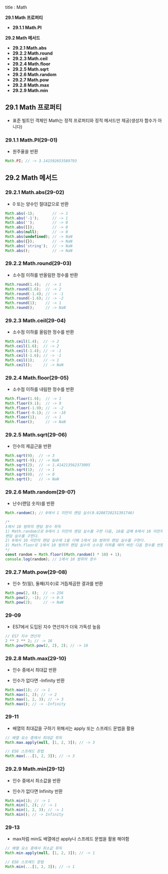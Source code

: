 title : Math



**29.1 Math 프로퍼티**

- **29.1.1 Math.PI**

**29.2 Math 메서드**

- **29.2.1 Math.abs**
- **29.2.2 Math.round**
- **29.2.3 Math.ceil**
- **29.2.4 Math.floor**
- **29.2.5 Math.sqrt**
- **29.2.6 Math.random**
- **29.2.7 Math.pow**
- **29.2.8 Math.max**
- **29.2.9 Math.min**




## 29.1 Math 프로퍼티

* 표준 빌트인 객체인 Math는 정적 프로퍼티와 정적 메서드만 제공(생성자 함수가 아니다)

### 29.1.1 Math.PI(29-01)

* 원주율을 반환

```javascript
Math.PI; // -> 3.141592653589793
```

## 29.2 Math 메서드

### 29.2.1 Math.abs(29-02)

* 0 또는 양수인 절대값으로 반환

```javascript
Math.abs(-1);        // -> 1
Math.abs('-1');      // -> 1
Math.abs('');        // -> 0
Math.abs([]);        // -> 0
Math.abs(null);      // -> 0
Math.abs(undefined); // -> NaN
Math.abs({});        // -> NaN
Math.abs('string');  // -> NaN
Math.abs();          // -> NaN
```

### 29.2.2 Math.round(29-03)

* 소수점 이하를 반올림한 정수를 반환

```javascript
Math.round(1.4);  // -> 1
Math.round(1.6);  // -> 2
Math.round(-1.4); // -> -1
Math.round(-1.6); // -> -2
Math.round(1);    // -> 1
Math.round();     // -> NaN
```

### 29.2.3 Math.ceil(29-04)

* 소수점 이하를 올림한 정수를 반환

```javascript
Math.ceil(1.4);  // -> 2
Math.ceil(1.6);  // -> 2
Math.ceil(-1.4); // -> -1
Math.ceil(-1.6); // -> -1
Math.ceil(1);    // -> 1
Math.ceil();     // -> NaN
```

### 29.2.4 Math.floor(29-05)

* 소수점 이하를 내림한 정수를 반환

```javascript
Math.floor(1.9);  // -> 1
Math.floor(9.1);  // -> 9
Math.floor(-1.9); // -> -2
Math.floor(-9.1); // -> -10
Math.floor(1);    // -> 1
Math.floor();     // -> NaN
```

### 29.2.5 Math.sqrt(29-06)

* 인수의 제곱근을 반환

```javascript
Math.sqrt(9);  // -> 3
Math.sqrt(-9); // -> NaN
Math.sqrt(2);  // -> 1.414213562373095
Math.sqrt(1);  // -> 1
Math.sqrt(0);  // -> 0
Math.sqrt();   // -> NaN
```

### 29.2.6 Math.random(29-07)

* 난수(랜덤 숫자)를 반환

```javascript
Math.random(); // 0에서 1 미만의 랜덤 실수(0.8208720231391746)

/*
1에서 10 범위의 랜덤 정수 취득
1) Math.random으로 0에서 1 미만의 랜덤 실수를 구한 다음, 10을 곱해 0에서 10 미만의
랜덤 실수를 구한다.
2) 0에서 10 미만의 랜덤 실수에 1을 더해 1에서 10 범위의 랜덤 실수를 구한다.
3) Math.floor로 1에서 10 범위의 랜덤 실수의 소수점 이하를 떼어 버린 다음 정수를 반환한다.
*/
const random = Math.floor((Math.random() * 10) + 1);
console.log(random); // 1에서 10 범위의 정수
```

### 29.2.7 Math.pow(29-08)

* 인수 첫(밑), 둘째(지수)로 거듭제곱한 결과를 반환

```javascript
Math.pow(2, 8);  // -> 256
Math.pow(2, -1); // -> 0.5
Math.pow(2);     // -> NaN
```

### 29-09

* ES7에서 도입된 지수 연산자가 더욱 가독성 높음

```javascript
// ES7 지수 연산자
2 ** 2 ** 2; // -> 16
Math.pow(Math.pow(2, 2), 2); // -> 16
```

### 29.2.8 Math.max(29-10)

* 인수 중에서 최대값 반환

* 인수가 없다면 -Infinity 반환

```javascript
Math.max(1); // -> 1
Math.max(1, 2); // -> 2
Math.max(1, 2, 3); // -> 3
Math.max(); // -> -Infinity
```

### 29-11

* 배열의 최대값을 구하기 위해서는 apply 또는 스프레드 문법을 활용

```javascript
// 배열 요소 중에서 최대값 취득
Math.max.apply(null, [1, 2, 3]); // -> 3

// ES6 스프레드 문법
Math.max(...[1, 2, 3]); // -> 3
```

### 29.2.9 Math.min(29-12)

* 인수 중에서 최소값을 반환

* 인수가 없다면 Infinity 반환

```javascript
Math.min(1); // -> 1
Math.min(1, 2); // -> 1
Math.min(1, 2, 3); // -> 1
Math.min(); // -> Infinity
```

### 29-13

* max처럼 min도 배열에선 apply나 스프레드 문법을 활용 해야함

```javascript
// 배열 요소 중에서 최소값 취득
Math.min.apply(null, [1, 2, 3]); // -> 1

// ES6 스프레드 문법
Math.min(...[1, 2, 3]); // -> 1
```
